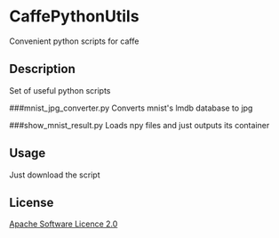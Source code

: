 # CaffePythonUtils
Convenient python scripts for caffe

## Description
Set of useful python scripts

###mnist_jpg_converter.py
Converts mnist's lmdb database to jpg

###show_mnist_result.py
Loads npy files and just outputs its container

## Usage
Just download the script

## License

[Apache Software Licence 2.0](http://www.apache.org/licenses/LICENSE-2.0)
